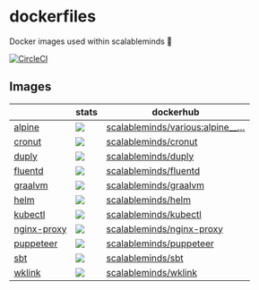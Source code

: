 # dockerfiles

Docker images used within scalableminds :whale: 

[![CircleCI](https://circleci.com/gh/scalableminds/dockerfiles.svg?style=svg)](https://circleci.com/gh/scalableminds/dockerfiles)

## Images

|   | stats | dockerhub |
|---|  ---  |    ---    |
| [alpine](alpine)           | [![](https://images.microbadger.com/badges/image/scalableminds/various:alpine__master.svg)](https://microbadger.com/images/scalableminds/various:alpine__master) | [scalableminds/various:alpine__…] |
| [cronut](cronut)           | [![](https://images.microbadger.com/badges/image/scalableminds/cronut:master.svg)](https://microbadger.com/images/scalableminds/cronut:master)                   | [scalableminds/cronut]            |
| [duply](duply)             | [![](https://images.microbadger.com/badges/image/scalableminds/duply:master.svg)](https://microbadger.com/images/scalableminds/duply:master)                     | [scalableminds/duply]             |
| [fluentd](fluentd)         | [![](https://images.microbadger.com/badges/image/scalableminds/fluentd:master.svg)](https://microbadger.com/images/scalableminds/fluentd:master)                 | [scalableminds/fluentd]           |
| [graalvm](graalvm)         | [![](https://images.microbadger.com/badges/image/scalableminds/graalvm:master.svg)](https://microbadger.com/images/scalableminds/graalvm:master)                 | [scalableminds/graalvm]           |
| [helm](helm)               | [![](https://images.microbadger.com/badges/image/scalableminds/helm:master.svg)](https://microbadger.com/images/scalableminds/helm:master)                       | [scalableminds/helm]              |
| [kubectl](kubectl)         | [![](https://images.microbadger.com/badges/image/scalableminds/kubectl:master.svg)](https://microbadger.com/images/scalableminds/kubectl:master)                 | [scalableminds/kubectl]           |
| [nginx-proxy](nginx-proxy) | [![](https://images.microbadger.com/badges/image/scalableminds/nginx-proxy:master.svg)](https://microbadger.com/images/scalableminds/nginx-proxy:master)         | [scalableminds/nginx-proxy]       |
| [puppeteer](puppeteer)     | [![](https://images.microbadger.com/badges/image/scalableminds/puppeteer:master.svg)](https://microbadger.com/images/scalableminds/puppeteer:master)             | [scalableminds/puppeteer]         |
| [sbt](sbt)                 | [![](https://images.microbadger.com/badges/image/scalableminds/sbt:master.svg)](https://microbadger.com/images/scalableminds/sbt:master)                         | [scalableminds/sbt]               |
| [wklink](wklink)           | [![](https://images.microbadger.com/badges/image/scalableminds/wklink:master.svg)](https://microbadger.com/images/scalableminds/wklink:master)                   | [scalableminds/wklink]            |


[scalableminds/various:alpine__…]: https://hub.docker.com/r/scalableminds/various/tags/
[scalableminds/cronut]: https://hub.docker.com/r/scalableminds/cronut/tags/
[scalableminds/duply]: https://hub.docker.com/r/scalableminds/duply/tags/
[scalableminds/fluentd]: https://hub.docker.com/r/scalableminds/fluentd/tags/
[scalableminds/graalvm]: https://hub.docker.com/r/scalableminds/graalvm/tags/
[scalableminds/helm]: https://hub.docker.com/r/scalableminds/helm/tags/
[scalableminds/kubectl]: https://hub.docker.com/r/scalableminds/kubectl/tags/
[scalableminds/nginx-proxy]: https://hub.docker.com/r/scalableminds/nginx-proxy/tags/
[scalableminds/puppeteer]: https://hub.docker.com/r/scalableminds/puppeteer/tags/
[scalableminds/sbt]: https://hub.docker.com/r/scalableminds/sbt/tags/
[scalableminds/wklink]: https://hub.docker.com/r/scalableminds/wklink/tags/
